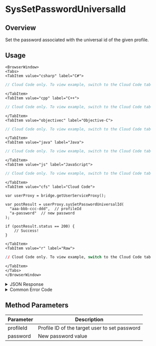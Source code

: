 # SysSetPasswordUniversalId
## Overview
Set the password associated with the universal id of the given profile.



<PartialServop service_name="user" operation_name="SYS_SET_PASSWORD_UNIVERSAL_ID" />

## Usage

```mdx-code-block
<BrowserWindow>
<Tabs>
<TabItem value="csharp" label="C#">
```

```csharp
// Cloud Code only. To view example, switch to the Cloud Code tab
```

```mdx-code-block
</TabItem>
<TabItem value="cpp" label="C++">
```

```cpp
// Cloud Code only. To view example, switch to the Cloud Code tab
```

```mdx-code-block
</TabItem>
<TabItem value="objectivec" label="Objective-C">
```

```objectivec
// Cloud Code only. To view example, switch to the Cloud Code tab
```

```mdx-code-block
</TabItem>
<TabItem value="java" label="Java">
```

```java
// Cloud Code only. To view example, switch to the Cloud Code tab
```

```mdx-code-block
</TabItem>
<TabItem value="js" label="JavaScript">
```

```javascript
// Cloud Code only. To view example, switch to the Cloud Code tab
```

```mdx-code-block
</TabItem>
<TabItem value="cfs" label="Cloud Code">
```

```cfscript
var userProxy = bridge.getUserServiceProxy();

var postResult = userProxy.sysSetPasswordUniversalId(
  "aaa-bbb-ccc-ddd",  // profileId
  "a-password"  // new password
);

if (postResult.status == 200) {
    // Success!
}
```

```mdx-code-block
</TabItem>
<TabItem value="r" label="Raw">
```

```r
// Cloud Code only. To view example, switch to the Cloud Code tab
```

```mdx-code-block
</TabItem>
</Tabs>
</BrowserWindow>
```

<details>
<summary>JSON Response</summary>

```json
{
  "status": 200,
  "data": null
}
```
</details>

<details>
<summary>Common Error Code</summary>

### Status Codes
Code | Name | Description
---- | ---- | -----------
550022 | INVALID_PASSWORD_CONTENT | The password doesn't meet the minimum password requirements.

</details>


## Method Parameters
Parameter | Description
--------- | -----------
profileId | Profile ID of the target user to set password
password | New password value


